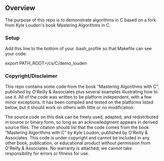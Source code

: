 
## Overview

The purpose of this repo is to demonstrate algorithms in C based on a fork from Kyle Louden's book Mastering Algorithms in C. 


### Setup 

Add this line to the bottom of your .bash_profile so that Makefile
can see your code:

export PATH_ROOT=<path to your git clone here>/cs/C/demo_louden


### Copyright/Disclaimer

This repo contains some code from the book "Mastering Algorithms with C",  published by O'Reilly & Associates
plus several examples illustrating how to use it.  All of the code was written
to be platform independent, with a few minor exceptions.  It has been compiled
and tested  on the platforms listed below,  but it should work  on others with
little or no modification.


The source code on this disk can be freely used, adapted, and redistributed in
source or  binary form, so long as an acknowledgment appears in derived source
files. The citation should list that the code comes from the  book  "Mastering
Algorithms with C"  by Kyle Loudon,  published by O'Reilly & Associates.  This
code is under copyright and cannot be included in any other book, publication,
or  educational product  without  permission  from  O'Reilly & Associates.  No
warranty is attached; we cannot take responsibility for errors or  fitness for
use.
